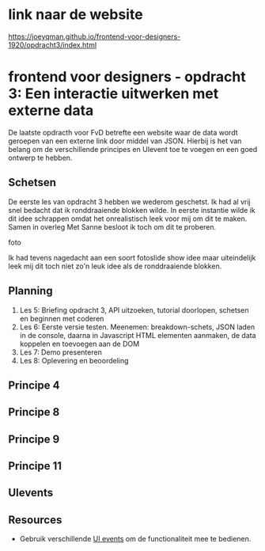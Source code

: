 # link naar de website

https://joeyqman.github.io/frontend-voor-designers-1920/opdracht3/index.html


# frontend voor designers - opdracht 3: Een interactie uitwerken met externe data
De laatste opdracth voor FvD betrefte een website waar de data wordt geroepen van een externe link door middel van JSON. Hierbij is het van belang om de verschillende principes en UIevent toe te voegen en een goed ontwerp te hebben.

## Schetsen
De eerste les van opdracht 3 hebben we wederom geschetst. Ik had al vrij snel bedacht dat ik ronddraaiende blokken wilde. In eerste instantie wilde ik dit idee schrappen omdat het onrealistisch leek voor mij om dit te maken. Samen in overleg Met Sanne besloot ik toch om dit te proberen.

foto

Ik had tevens nagedacht aan een soort fotoslide show idee maar uiteindelijk leek mij dit toch niet zo'n leuk idee als de ronddraaiende blokken.



## Planning
1. Les 5: Briefing opdracht 3, API uitzoeken, tutorial doorlopen, schetsen en beginnen met coderen
2. Les 6: Eerste versie testen. Meenemen: breakdown-schets, JSON laden in de console, daarna in Javascript HTML elementen aanmaken, de data koppelen en toevoegen aan de DOM
3. Les 7: Demo presenteren
4. Les 8: Oplevering en beoordeling


## Principe 4
## Principe 8
## Principe 9
## Principe 11
## UIevents


## Resources
- Gebruik verschillende [UI events](https://developer.mozilla.org/en-US/docs/Web/API/UIEvent) om de functionaliteit mee te bedienen.

